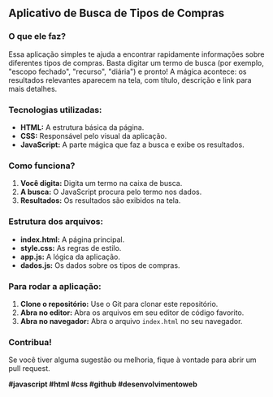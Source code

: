 ## Aplicativo de Busca de Tipos de Compras

### O que ele faz?
Essa aplicação simples te ajuda a encontrar rapidamente informações sobre diferentes tipos de compras. Basta digitar um termo de busca (por exemplo, "escopo fechado", "recurso", "diária") e pronto! A mágica acontece: os resultados relevantes aparecem na tela, com título, descrição e link para mais detalhes.

### Tecnologias utilizadas:
* **HTML:** A estrutura básica da página.
* **CSS:** Responsável pelo visual da aplicação.
* **JavaScript:** A parte mágica que faz a busca e exibe os resultados.

### Como funciona?
1. **Você digita:** Digita um termo na caixa de busca.
2. **A busca:** O JavaScript procura pelo termo nos dados.
3. **Resultados:** Os resultados são exibidos na tela.

### Estrutura dos arquivos:
* **index.html:** A página principal.
* **style.css:** As regras de estilo.
* **app.js:** A lógica da aplicação.
* **dados.js:** Os dados sobre os tipos de compras.

### Para rodar a aplicação:
1. **Clone o repositório:** Use o Git para clonar este repositório.
2. **Abra no editor:** Abra os arquivos em seu editor de código favorito.
3. **Abra no navegador:** Abra o arquivo `index.html` no seu navegador.

### Contribua!
Se você tiver alguma sugestão ou melhoria, fique à vontade para abrir um pull request.

**#javascript #html #css #github #desenvolvimentoweb**
